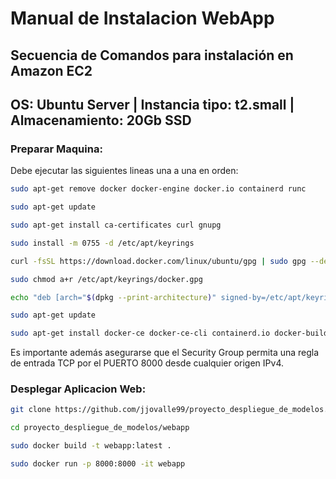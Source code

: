 # Manual de Instalacion WebApp
## Secuencia de Comandos para instalación en Amazon EC2
## OS: Ubuntu Server | Instancia tipo: t2.small | Almacenamiento: 20Gb SSD

### Preparar Maquina: 
Debe ejecutar las siguientes lineas una a una en orden:
```bash
sudo apt-get remove docker docker-engine docker.io containerd runc

sudo apt-get update

sudo apt-get install ca-certificates curl gnupg

sudo install -m 0755 -d /etc/apt/keyrings

curl -fsSL https://download.docker.com/linux/ubuntu/gpg | sudo gpg --dearmor -o /etc/apt/keyrings/docker.gpg

sudo chmod a+r /etc/apt/keyrings/docker.gpg

echo "deb [arch="$(dpkg --print-architecture)" signed-by=/etc/apt/keyrings/docker.gpg] https://download.docker.com/linux/ubuntu "$(. /etc/os-release && echo "$VERSION_CODENAME")" stable" | sudo tee /etc/apt/sources.list.d/docker.list > /dev/null

sudo apt-get update

sudo apt-get install docker-ce docker-ce-cli containerd.io docker-buildx-plugin docker-compose-plugin
```
Es importante además asegurarse que el Security Group permita una regla de entrada TCP por el PUERTO 8000 desde cualquier origen IPv4.

### Desplegar Aplicacion Web:
```bash
git clone https://github.com/jjovalle99/proyecto_despliegue_de_modelos.git

cd proyecto_despliegue_de_modelos/webapp

sudo docker build -t webapp:latest .

sudo docker run -p 8000:8000 -it webapp
```